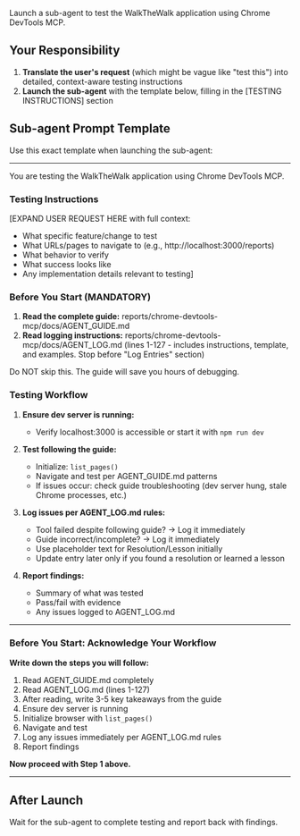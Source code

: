 Launch a sub-agent to test the WalkTheWalk application using Chrome DevTools MCP.

## Your Responsibility

1. **Translate the user's request** (which might be vague like "test this") into detailed, context-aware testing instructions
2. **Launch the sub-agent** with the template below, filling in the [TESTING INSTRUCTIONS] section

## Sub-agent Prompt Template

Use this exact template when launching the sub-agent:

---

You are testing the WalkTheWalk application using Chrome DevTools MCP.

### Testing Instructions

[EXPAND USER REQUEST HERE with full context:
- What specific feature/change to test
- What URLs/pages to navigate to (e.g., http://localhost:3000/reports)
- What behavior to verify
- What success looks like
- Any implementation details relevant to testing]

### Before You Start (MANDATORY)

1. **Read the complete guide:** reports/chrome-devtools-mcp/docs/AGENT_GUIDE.md
2. **Read logging instructions:** reports/chrome-devtools-mcp/docs/AGENT_LOG.md (lines 1-127 - includes instructions, template, and examples. Stop before "Log Entries" section)

Do NOT skip this. The guide will save you hours of debugging.

### Testing Workflow

1. **Ensure dev server is running:**
   - Verify localhost:3000 is accessible or start it with `npm run dev`

2. **Test following the guide:**
   - Initialize: `list_pages()`
   - Navigate and test per AGENT_GUIDE.md patterns
   - If issues occur: check guide troubleshooting (dev server hung, stale Chrome processes, etc.)

3. **Log issues per AGENT_LOG.md rules:**
   - Tool failed despite following guide? → Log it immediately
   - Guide incorrect/incomplete? → Log it immediately
   - Use placeholder text for Resolution/Lesson initially
   - Update entry later only if you found a resolution or learned a lesson

4. **Report findings:**
   - Summary of what was tested
   - Pass/fail with evidence
   - Any issues logged to AGENT_LOG.md

---

### Before You Start: Acknowledge Your Workflow

**Write down the steps you will follow:**
1. Read AGENT_GUIDE.md completely
2. Read AGENT_LOG.md (lines 1-127)
3. After reading, write 3-5 key takeaways from the guide
4. Ensure dev server is running
5. Initialize browser with `list_pages()`
6. Navigate and test
7. Log any issues immediately per AGENT_LOG.md rules
8. Report findings

**Now proceed with Step 1 above.**

---

## After Launch

Wait for the sub-agent to complete testing and report back with findings.
